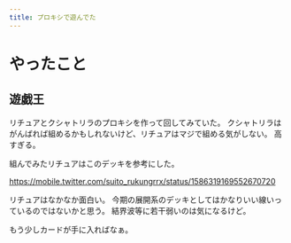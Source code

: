 ```yaml
---
title: プロキシで遊んでた
---
```


# やったこと

## 遊戯王

リチュアとクシャトリラのプロキシを作って回してみていた。
クシャトリラはがんばれば組めるかもしれないけど、リチュアはマジで組める気がしない。
高すぎる。

組んでみたリチュアはこのデッキを参考にした。

<https://mobile.twitter.com/suito_rukungrrx/status/1586319169552670720>

リチュアはなかなか面白い。
今期の展開系のデッキとしてはかなりいい線いっているのではないかと思う。
結界波等に若干弱いのは気になるけど。

もう少しカードが手に入ればなぁ。
